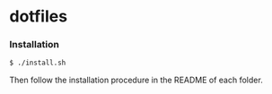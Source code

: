 # dotfiles

### Installation

```Bash
$ ./install.sh
```

Then follow the installation procedure in the README of each folder.
